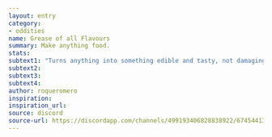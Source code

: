 ```yaml
---
layout: entry
category:
- oddities
name: Grease of all Flavours
summary: Make anything food.
stats:
subtext1: "Turns anything into something edible and tasty, not damaging its user's digestive system."
subtext2:
subtext3:
subtext4:
author: roqueromero
inspiration:
inspiration_url:
source: discord
source-url: https://discordapp.com/channels/499193406828838922/674544134798966806/715566908304523366
---
```

